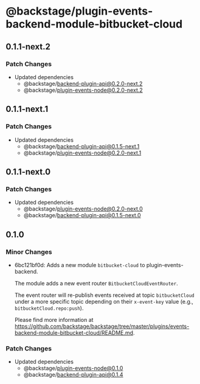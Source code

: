 # @backstage/plugin-events-backend-module-bitbucket-cloud

## 0.1.1-next.2

### Patch Changes

- Updated dependencies
  - @backstage/backend-plugin-api@0.2.0-next.2
  - @backstage/plugin-events-node@0.2.0-next.2

## 0.1.1-next.1

### Patch Changes

- Updated dependencies
  - @backstage/backend-plugin-api@0.1.5-next.1
  - @backstage/plugin-events-node@0.2.0-next.1

## 0.1.1-next.0

### Patch Changes

- Updated dependencies
  - @backstage/plugin-events-node@0.2.0-next.0
  - @backstage/backend-plugin-api@0.1.5-next.0

## 0.1.0

### Minor Changes

- 6bc121bf0d: Adds a new module `bitbucket-cloud` to plugin-events-backend.

  The module adds a new event router `BitbucketCloudEventRouter`.

  The event router will re-publish events received at topic `bitbucketCloud`
  under a more specific topic depending on their `x-event-key` value
  (e.g., `bitbucketCloud.repo:push`).

  Please find more information at
  https://github.com/backstage/backstage/tree/master/plugins/events-backend-module-bitbucket-cloud/README.md.

### Patch Changes

- Updated dependencies
  - @backstage/plugin-events-node@0.1.0
  - @backstage/backend-plugin-api@0.1.4
